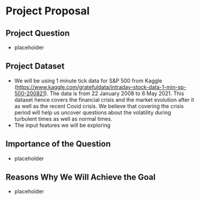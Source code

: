 
# Project Proposal

## Project Question
- placeholder

## Project Dataset
- We will be using 1 minute tick data for S&P 500 from Kaggle (https://www.kaggle.com/gratefuldata/intraday-stock-data-1-min-sp-500-200821). The data is from 22 January 2008 to 6 May 2021. This dataset hence covers the financial crisis and the market evolution after it as well as the recent Covid crisis. We believe that covering the crisis period will help us uncover questions about the volatility during turbulent times as well as normal times. 
- The input features we will be exploring

## Importance of the Question
- placeholder

## Reasons Why We Will Achieve the Goal
- placeholder
